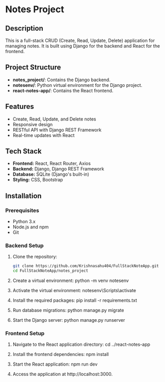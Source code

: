 # Notes Project

## Description
This is a full-stack CRUD (Create, Read, Update, Delete) application for managing notes. It is built using Django for the backend and React for the frontend.

## Project Structure
- **notes_project/**: Contains the Django backend.
- **notesenv/**: Python virtual environment for the Django project.
- **react-notes-app/**: Contains the React frontend.

## Features
- Create, Read, Update, and Delete notes
- Responsive design
- RESTful API with Django REST Framework
- Real-time updates with React

## Tech Stack
- **Frontend:** React, React Router, Axios
- **Backend:** Django, Django REST Framework
- **Database:** SQLite (Django's built-in)
- **Styling:** CSS, Bootstrap 

## Installation

### Prerequisites
- Python 3.x
- Node.js and npm
- Git

### Backend Setup
1. Clone the repository:
   ```bash
   git clone https://github.com/Krishnasahu404/FullStackNoteApp.git
   cd FullStackNoteApp/notes_project

   
2. Create a virtual environment:
      python -m venv notesenv

3. Activate the virtual environment:
      notesenv\Scripts\activate

4. Install the required packages:
      pip install -r requirements.txt

5. Run database migrations:
      python manage.py migrate

6. Start the Django server:
       python manage.py runserver

### Frontend Setup

1. Navigate to the React application directory:
      cd ../react-notes-app

2. Install the frontend dependencies:
      npm install

3. Start the React application:
      npm run dev
   
4. Access the application at http://localhost:3000.



    
